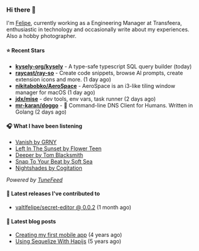 ### Hi there 👋

I'm [Felipe](https://felipevm.com), currently working as a Engineering Manager at Transfeera, enthusiastic in technology and occasionally write about my experiences. Also a hobby photographer.

#### ⭐ Recent Stars
- **[kysely-org/kysely](https://github.com/kysely-org/kysely)** - A type-safe typescript SQL query builder (today)
- **[raycast/ray-so](https://github.com/raycast/ray-so)** - Create code snippets, browse AI prompts, create extension icons and more. (1 day ago)
- **[nikitabobko/AeroSpace](https://github.com/nikitabobko/AeroSpace)** - AeroSpace is an i3-like tiling window manager for macOS (1 day ago)
- **[jdx/mise](https://github.com/jdx/mise)** - dev tools, env vars, task runner (2 days ago)
- **[mr-karan/doggo](https://github.com/mr-karan/doggo)** - :dog: Command-line DNS Client for Humans. Written in Golang (2 days ago)

#### 🎧 What I have been listening
- [Vanish by GRNY](https://open.spotify.com/track/13jIeCeq46x2m3MpPtyPMw)
- [Left In The Sunset by Flower Teen](https://open.spotify.com/track/553tti9BPRI7Mp7kl48KEp)
- [Deeper by Tom Blacksmith](https://open.spotify.com/track/669mKwphlql1xM5zEt8qS9)
- [Snap To Your Beat by Soft Sea](https://open.spotify.com/track/2apcf7znOGO6gMjVtaatQv)
- [Nightshades by Cogitation](https://open.spotify.com/track/5cHFlXHVw6KdQVoW4j6YxX)

_Powered by [TuneFeed](https://tunefeed.app?ref=valtlfelipe-gh-profile)_ 

#### 🚀 Latest releases I've contributed to


- [valtlfelipe/secret-editor @ 0.0.2](https://github.com/valtlfelipe/secret-editor/releases/tag/0.0.2) (1 month ago)

#### 📄 Latest blog posts
- [Creating my first mobile app](https://felipevm.com/posts/creating-my-first-mobile-app/) (4 years ago)
- [Using Sequelize With Hapijs](https://felipevm.com/posts/using-sequelize-with-hapijs/) (5 years ago)
